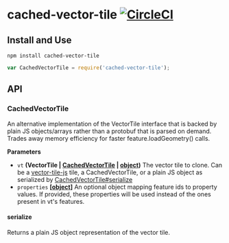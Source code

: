 # cached-vector-tile [![CircleCI](https://circleci.com/gh/developmentseed/cached-vector-tile.svg?style=svg)](https://circleci.com/gh/developmentseed/cached-vector-tile)

## Install and Use

`npm install cached-vector-tile`

```js
var CachedVectorTile = require('cached-vector-tile');
```

## API

### CachedVectorTile

An alternative implementation of the VectorTile interface that is backed by
plain JS objects/arrays rather than a protobuf that is parsed on demand.
Trades away memory efficiency for faster feature.loadGeometry() calls.

**Parameters**

-   `vt` **(VectorTile | [CachedVectorTile](#cachedvectortile) \| [object](https://developer.mozilla.org/en-US/docs/Web/JavaScript/Reference/Global_Objects/Object))** The vector tile to clone.  Can be a [vector-tile-js](https://github.com/mapbox/vector-tile-js) tile, a CachedVectorTile, or a plain JS object as serialized by [CachedVectorTile#serialize](#serialize)
-   `properties` **\[[object](https://developer.mozilla.org/en-US/docs/Web/JavaScript/Reference/Global_Objects/Object)]** An optional object mapping feature ids to property values.  If provided, these properties will be used instead of the ones present in vt's features.

#### serialize

Returns a plain JS object representation of the vector tile.
